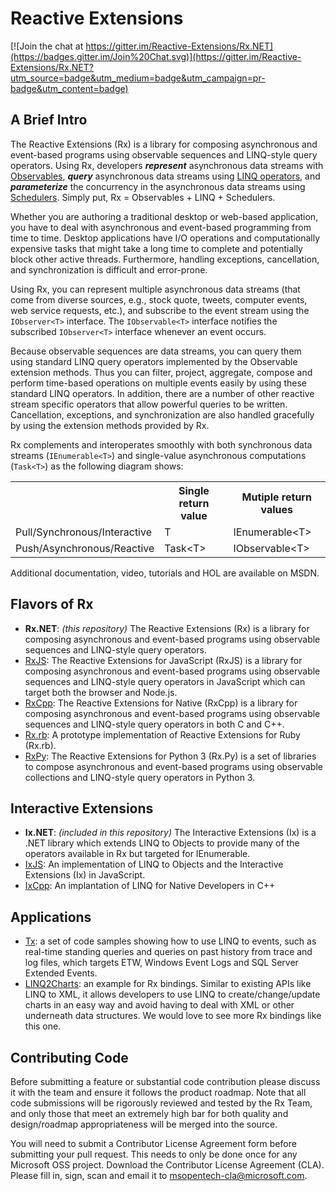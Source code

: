 Reactive Extensions
======================

[![Join the chat at https://gitter.im/Reactive-Extensions/Rx.NET](https://badges.gitter.im/Join%20Chat.svg)](https://gitter.im/Reactive-Extensions/Rx.NET?utm_source=badge&utm_medium=badge&utm_campaign=pr-badge&utm_content=badge)

A Brief Intro
-------------------

The Reactive Extensions (Rx) is a library for composing asynchronous and event-based programs using observable sequences and LINQ-style query operators. Using Rx, developers *__represent__* asynchronous data streams with [Observables](http://msdn.microsoft.com/library/dd990377.aspx), *__query__* asynchronous data streams using [LINQ operators](http://msdn.microsoft.com/en-us/library/hh242983.aspx), and *__parameterize__* the concurrency in the asynchronous data streams using [Schedulers](http://msdn.microsoft.com/en-us/library/hh242963.aspx). Simply put, Rx = Observables + LINQ + Schedulers.

Whether you are authoring a traditional desktop or web-based application, you have to deal with asynchronous and event-based programming from time to time. Desktop applications have I/O operations and computationally expensive tasks that might take a long time to complete and potentially block other active threads. Furthermore, handling exceptions, cancellation, and synchronization is difficult and error-prone.

Using Rx, you can represent multiple asynchronous data streams (that come from diverse sources, e.g., stock quote, tweets, computer events, web service requests, etc.), and subscribe to the event stream using the `IObserver<T>` interface. The `IObservable<T>` interface notifies the subscribed `IObserver<T>` interface whenever an event occurs.

Because observable sequences are data streams, you can query them using standard LINQ query operators implemented by the Observable extension methods. Thus you can filter, project, aggregate, compose and perform time-based operations on multiple events easily by using these standard LINQ operators. In addition, there are a number of other reactive stream specific operators that allow powerful queries to be written.  Cancellation, exceptions, and synchronization are also handled gracefully by using the extension methods provided by Rx.

Rx complements and interoperates smoothly with both synchronous data streams (`IEnumerable<T>`) and single-value asynchronous computations (`Task<T>`) as the following diagram shows:
  	

<table>
   <th></th><th>Single return value</th><th>Mutiple return values</th>
   <tr>
      <td>Pull/Synchronous/Interactive</td>
      <td>T</td>
      <td>IEnumerable&lt;T&gt;</td>
   </tr>
   <tr>
      <td>Push/Asynchronous/Reactive</td>
      <td>Task&lt;T&gt;</td>
      <td>IObservable&lt;T&gt;</td>
   </tr>
</table>

Additional documentation, video, tutorials and HOL are available on MSDN.

Flavors of Rx
---------------

* __Rx.NET__: *(this repository)* The Reactive Extensions (Rx) is a library for composing asynchronous and event-based programs using observable sequences and LINQ-style query operators.
* [RxJS](http://rxjs.codeplex.com): The Reactive Extensions for JavaScript (RxJS) is a library for composing asynchronous and event-based programs using observable sequences and LINQ-style query operators in JavaScript which can target both the browser and Node.js.
* [RxCpp](http://rxcpp.codeplex.com): The Reactive Extensions for Native (RxCpp) is a library for composing asynchronous and event-based programs using observable sequences and LINQ-style query operators in both C and C++.
* [Rx.rb](http://rxrb.codeplex.com): A prototype implementation of Reactive Extensions for Ruby (Rx.rb).
* [RxPy](http://rxpy.codeplex.com): The Reactive Extensions for Python 3 (Rx.Py) is a set of libraries to compose asynchronous and event-based programs using observable collections and LINQ-style query operators in Python 3. 


Interactive Extensions
-----------------------
* __Ix.NET__: *(included in this repository)* The Interactive Extensions (Ix) is a .NET library which extends LINQ to Objects to provide many of the operators available in Rx but targeted for IEnumerable<T>.
* [IxJS](http://rxjs.codeplex.com): An implementation of LINQ to Objects and the Interactive Extensions (Ix) in JavaScript.
* [IxCpp](http://rxcpp.codeplex.com): An implantation of LINQ for Native Developers in C++

Applications
-------------
* [Tx](http://tx.codeplex.com): a set of code samples showing how to use LINQ to events, such as real-time standing queries and queries on past history from trace and log files, which targets ETW, Windows Event Logs and SQL Server Extended Events.
* [LINQ2Charts](http://linq2charts.codeplex.com): an example for Rx bindings.  Similar to existing APIs like LINQ to XML, it allows developers to use LINQ to create/change/update charts in an easy way and avoid having to deal with XML or other underneath data structures. We would love to see more Rx bindings like this one.

Contributing Code
------------------

Before submitting a feature or substantial code contribution please  discuss it with the team and ensure it follows the product roadmap. Note that all code submissions will be rigorously reviewed and tested by the Rx Team, and only those that meet an extremely high bar for both quality and design/roadmap appropriateness will be merged into the source. 

You will need to submit a  Contributor License Agreement form before submitting your pull request. This needs to only be done once for any Microsoft OSS project. Download the Contributor License Agreement (CLA). Please fill in, sign, scan and email it to <msopentech-cla@microsoft.com>. 

